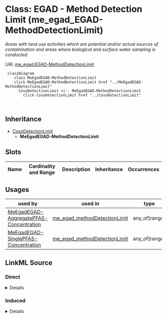 

# Class: EGAD - Method Detection Limit (me_egad_EGAD-MethodDetectionLimit)


_Areas with land use activities which are potential and/or actual sources of contamination and areas where biological and surface water sampling is conducted._







URI: [me_egad:EGAD-MethodDetectionLimit](http://sawgraph.spatialai.org/v1/me-egad#EGAD-MethodDetectionLimit)






```mermaid
 classDiagram
    class MeEgadEGAD-MethodDetectionLimit
    click MeEgadEGAD-MethodDetectionLimit href "../MeEgadEGAD-MethodDetectionLimit"
      CosoDetectionLimit <|-- MeEgadEGAD-MethodDetectionLimit
        click CosoDetectionLimit href "../CosoDetectionLimit"
      
      
```





## Inheritance
* [CosoDetectionLimit](../classes/CosoDetectionLimit.md)
    * **MeEgadEGAD-MethodDetectionLimit**



## Slots

| Name | Cardinality and Range | Description | Inheritance | Occurrences |
| ---  | --- | --- | --- | --- |





## Usages

| used by | used in | type | used |
| ---  | --- | --- | --- |
| [MeEgadEGAD-AggregatePFAS-Concentration](../classes/MeEgadEGAD-AggregatePFAS-Concentration.md) | [me_egad_methodDetectionLimit](../slots/me_egad_methodDetectionLimit.md) | any_of[range] | [MeEgadEGAD-MethodDetectionLimit](../classes/MeEgadEGAD-MethodDetectionLimit.md) |
| [MeEgadEGAD-SinglePFAS-Concentration](../classes/MeEgadEGAD-SinglePFAS-Concentration.md) | [me_egad_methodDetectionLimit](../slots/me_egad_methodDetectionLimit.md) | any_of[range] | [MeEgadEGAD-MethodDetectionLimit](../classes/MeEgadEGAD-MethodDetectionLimit.md) |











## LinkML Source

<!-- TODO: investigate https://stackoverflow.com/questions/37606292/how-to-create-tabbed-code-blocks-in-mkdocs-or-sphinx -->

### Direct

<details>

```yaml
name: me_egad_EGAD-MethodDetectionLimit
conforms_to: No schema conformance document specified
description: Areas with land use activities which are potential and/or actual sources
  of contamination and areas where biological and surface water sampling is conducted.
title: EGAD - Method Detection Limit
from_schema: sawgraph-kg
rank: 1000
is_a: coso_DetectionLimit
class_uri: me_egad:EGAD-MethodDetectionLimit

```
</details>

### Induced

<details>

```yaml
name: me_egad_EGAD-MethodDetectionLimit
conforms_to: No schema conformance document specified
description: Areas with land use activities which are potential and/or actual sources
  of contamination and areas where biological and surface water sampling is conducted.
title: EGAD - Method Detection Limit
from_schema: sawgraph-kg
rank: 1000
is_a: coso_DetectionLimit
class_uri: me_egad:EGAD-MethodDetectionLimit

```
</details>